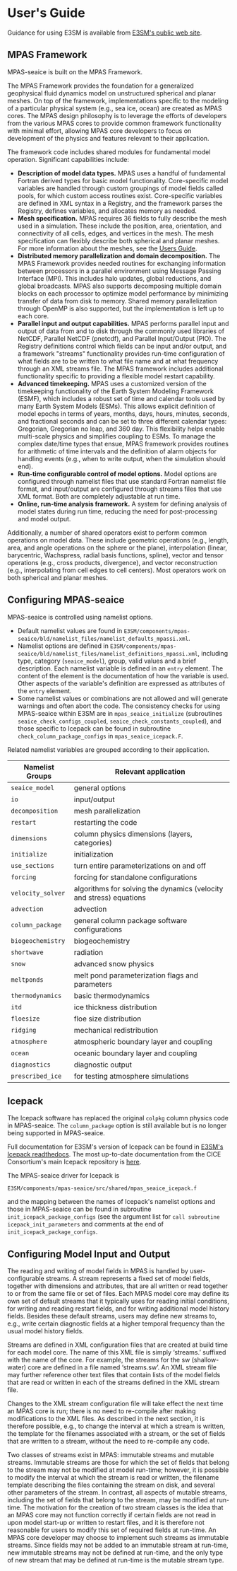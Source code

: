 User's Guide
============

Guidance for using E3SM is available from [E3SM's public web site](<https://e3sm.org/model/running-e3sm/e3sm-quick-start>).

**MPAS Framework**
------------------

MPAS-seaice is built on the MPAS Framework.

The MPAS Framework provides the foundation for a generalized geophysical fluid dynamics model on unstructured spherical and planar meshes. On top of the framework, implementations specific to the modeling of a particular physical system (e.g., sea ice, ocean) are created as MPAS cores. The MPAS design philosophy is to leverage the efforts of developers from the various MPAS cores to provide common framework functionality with minimal effort, allowing MPAS core developers to focus on development of the physics and features relevant to their application.

The framework code includes shared modules for fundamental model operation. Significant capabilities include:

- **Description of model data types.** MPAS uses a handful of fundamental Fortran derived types for basic model functionality. Core-specific model variables are handled through custom groupings of model fields called pools, for which custom access routines exist. Core-specific variables are defined in XML syntax in a Registry, and the framework parses the Registry, defines variables, and allocates memory as needed.
- **Mesh specification.** MPAS requires 36 fields to fully describe the mesh used in a simulation. These include the position, area, orientation, and connectivity of all cells, edges, and vertices in the mesh. The mesh specification can flexibly describe both spherical and planar meshes. For more information about the meshes, see the [Users Guide](../user-guide/index.md).
- **Distributed memory parallelization and domain decomposition.** The MPAS Framework provides needed routines for exchanging information between processors in a parallel environment using Message Passing Interface (MPI). This includes halo updates, global reductions, and global broadcasts. MPAS also supports decomposing multiple domain blocks on each processor to optimize model performance by minimizing transfer of data from disk to memory. Shared memory parallelization through OpenMP is also supported, but the implementation is left up to each core.
- **Parallel input and output capabilities.** MPAS performs parallel input and output of data from and to disk through the commonly used libraries of NetCDF, Parallel NetCDF (pnetcdf), and Parallel Input/Output (PIO). The Registry definitions control which fields can be input and/or output, and a framework "streams" functionality provides run-time configuration of what fields are to be written to what file name and at what frequency through an XML streams file. The MPAS framework includes additional functionality specific to providing a flexible model restart capability.
- **Advanced timekeeping.** MPAS uses a customized version of the timekeeping functionality of the Earth System Modeling Framework (ESMF), which includes a robust set of time and calendar tools used by many Earth System Models (ESMs). This allows explicit definition of model epochs in terms of years, months, days, hours, minutes, seconds, and fractional seconds and can be set to three different calendar types: Gregorian, Gregorian no leap, and 360 day. This flexibility helps enable multi-scale physics and simplifies coupling to ESMs. To manage the complex date/time types that ensue, MPAS framework provides routines for arithmetic of time intervals and the definition of alarm objects for handling events (e.g., when to write output, when the simulation should end).
- **Run-time configurable control of model options.** Model options are configured through namelist files that use standard Fortran namelist file format, and input/output are configured through streams files that use XML format. Both are completely adjustable at run time.
- **Online, run-time analysis framework.** A system for defining analysis of model states during run time, reducing the need for post-processing and model output.

Additionally, a number of shared operators exist to perform common operations on model data. These include geometric operations (e.g., length, area, and angle operations on the sphere or the plane), interpolation (linear, barycentric, Wachspress, radial basis functions, spline), vector and tensor operations (e.g., cross products, divergence), and vector reconstruction (e.g., interpolating from cell edges to cell centers). Most operators work on both spherical and planar meshes.

**Configuring MPAS-seaice**
---------------------------

MPAS-seaice is controlled using namelist options.

- Default namelist values are found in
``E3SM/components/mpas-seaice/bld/namelist_files/namelist_defaults_mpassi.xml``.
- Namelist options are defined in
``E3SM/components/mpas-seaice/bld/namelist_files/namelist_definitions_mpassi.xml``,
including type, category (``seaice_model``), group, valid values and a brief description. Each namelist variable is defined in an ``entry`` element.  The content of the element is the documentation of how the variable is used.  Other aspects of the variable's definition are expressed as attributes of the ``entry`` element.
- Some namelist values or combinations are not allowed and will generate warnings and often abort the code.  The consistency checks for using MPAS-seaice within E3SM are in ``mpas_seaice_initialize`` (subroutines ``seaice_check_configs_coupled``, ``seaice_check_constants_coupled``), and those specific to Icepack can be found in subroutine ``check_column_package_configs`` in ``mpas_seaice_icepack.F``.

Related namelist variables are grouped according to their application.

| Namelist Groups     | Relevant application |
| ------------------- | -------------------- |
| ``seaice_model``    |  general options     |
| ``io``              |  input/output        |
| ``decomposition``   | mesh parallelization |
| ``restart``         | restarting the code  |
| ``dimensions``      | column physics dimensions (layers, categories)  |
| ``initialize``      | initialization       |
| ``use_sections``    | turn entire parameterizations on and off |
| ``forcing``         | forcing for standalone configurations    |
| ``velocity_solver`` | algorithms for solving the dynamics (velocity and stress) equations |
| ``advection``       | advection                                |
| ``column_package``  | general column package software configurations  |
| ``biogeochemistry`` | biogeochemistry                          |
| ``shortwave``       | radiation                                |
| ``snow``            | advanced snow physics                    |
| ``meltponds``       | melt pond parameterization flags and parameters |
| ``thermodynamics``  | basic thermodynamics                     |
| ``itd``             | ice thickness distribution               |
| ``floesize``        | floe size distribution                   |
| ``ridging``         | mechanical redistribution                |
| ``atmosphere``      | atmospheric boundary layer and coupling  |
| ``ocean``           | oceanic boundary layer and coupling      |
| ``diagnostics``     | diagnostic output                        |
| ``prescribed_ice``  | for testing atmosphere simulations       |

**Icepack**
-----------

The Icepack software has replaced the original ``colpkg`` column physics code in MPAS-seaice. The ``column_package`` option is still available but is no longer being supported in MPAS-seaice.

Full documentation for E3SM's version of Icepack can be found in [E3SM's Icepack readthedocs](<https://e3sm-icepack.readthedocs.io/en/latest>).  The most up-to-date documentation from the CICE Consortium's main Icepack repository is [here](<https://cice-consortium-icepack.readthedocs.io/en/main>).

The MPAS-seaice driver for Icepack is

``E3SM/components/mpas-seaice/src/shared/mpas_seaice_icepack.f``

and the mapping between the names of Icepack's namelist options and those in MPAS-seaice can be found in subroutine ``init_icepack_package_configs`` (see the argument list for ``call subroutine icepack_init_parameters`` and comments at the end of ``init_icepack_package_configs``.

**Configuring Model Input and Output**
--------------------------------------

The reading and writing of model fields in MPAS is handled by user-configurable streams. A stream represents a fixed set of model fields, together with dimensions and attributes, that are all written or read together to or from the same file or set of files. Each MPAS model core may define its own set of default streams that it typically uses for reading initial conditions, for writing and reading restart fields, and for writing additional model history fields. Besides these default streams, users may define new streams to, e.g., write certain diagnostic fields at a higher temporal frequency than the usual model history fields.

Streams are defined in XML configuration files that are created at build time for each model core. The name of this XML file is simply ‘streams.’ suffixed with the name of the core. For example, the streams for the sw (shallow-water) core are defined in a file named ‘streams.sw’. An XML stream file may further reference other text files that contain lists of the model fields that are read or written in each of the streams defined in the XML stream file.

Changes to the XML stream configuration file will take effect the next time an MPAS core is run; there is no need to re-compile after making modifications to the XML files. As described in the next section, it is therefore possible, e.g., to change the interval at which a stream is written, the template for the filenames associated with a stream, or the set of fields that are written to a stream, without the need to re-compile any code.

Two classes of streams exist in MPAS: immutable streams and mutable streams. Immutable streams are those for which the set of fields that belong to the stream may not be modified at model run-time; however, it is possible to modify the interval at which the stream is read or written, the filename template describing the files containing the stream on disk, and several other parameters of the stream. In contrast, all aspects of mutable streams, including the set of fields that belong to the stream, may be modified at run-time. The motivation for the creation of two stream classes is the idea that an MPAS core may not function correctly if certain fields are not read in upon model start-up or written to restart files, and it is therefore not reasonable for users to modify this set of required fields at run-time. An MPAS core developer may choose to implement such streams as immutable streams. Since fields may not be added to an immutable stream at run-time, new immutable streams may not be defined at run-time, and the only type of new stream that may be defined at run-time is the mutable stream type.
